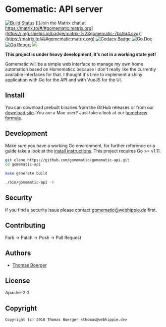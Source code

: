 # Gomematic: API server

[![Build Status](https://cloud.drone.io/api/badges/gomematic/gomematic-api/status.svg)](https://cloud.drone.io/gomematic/gomematic-api)
[![Join the Matrix chat at https://matrix.to/#/#gomematic:matrix.org](https://img.shields.io/badge/matrix-%23gomematic-7bc9a4.svg)](https://matrix.to/#/#gomematic:matrix.org)
[![Codacy Badge](https://api.codacy.com/project/badge/Grade/ca2aacc664fb4d118b920fd7068edf37)](https://www.codacy.com/app/gomematic/gomematic-api?utm_source=github.com&amp;utm_medium=referral&amp;utm_content=gomematic/gomematic-api&amp;utm_campaign=Badge_Grade)
[![Go Doc](https://godoc.org/github.com/gomematic/gomematic-api?status.svg)](http://godoc.org/github.com/gomematic/gomematic-api)
[![Go Report](https://goreportcard.com/badge/github.com/gomematic/gomematic-api)](https://goreportcard.com/report/github.com/gomematic/gomematic-api)
[![](https://images.microbadger.com/badges/image/gomematic/gomematic-api.svg)](http://microbadger.com/images/gomematic/gomematic-api "Get your own image badge on microbadger.com")

**This project is under heavy development, it's not in a working state yet!**

Gomematic will be a simple web interface to manage my own home automation based on Homematicc because I don't really like the currently available interfaces for that. I thought it's time to implement a shiny application with Go for the API and with VueJS for the UI.


## Install

You can download prebuilt binaries from the GitHub releases or from our [download site](http://dl.gomematic.tech/api). You are a Mac user? Just take a look at our [homebrew formula](https://github.com/gomematic/homebrew-gomematic).


## Development

Make sure you have a working Go environment, for further reference or a guide take a look at the [install instructions](http://golang.org/doc/install.html). This project requires Go >= v1.11.

```bash
git clone https://github.com/gomematic/gomematic-api.git
cd gomematic-api

make generate build

./bin/gomematic-api -h
```


## Security

If you find a security issue please contact gomematic@webhippie.de first.


## Contributing

Fork -> Patch -> Push -> Pull Request


## Authors

* [Thomas Boerger](https://github.com/tboerger)


## License

Apache-2.0


## Copyright

```
Copyright (c) 2018 Thomas Boerger <thomas@webhippie.de>
```
